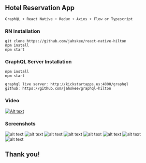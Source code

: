 ## Hotel Reservation App

    GraphQL + React Native + Redux + Axios + Flow or Typescript

### RN Installation 
    git clone https://github.com/jahskee/react-native-hilton
    npm install
    npm start

### GraphQL Server Installation
    npm install
    npm start
    
    graphql live server: http://kickstartapps.us:4000/graphql
    github: https://github.com/jahskee/graphql-hilton

     
### Video
[![Alt text](https://i.imgur.com/pVByW80.png)](https://www.youtube.com/watch?v=VIZ7UAruLTw)

### Screenshots

![alt text](https://i.imgur.com/8TKTUna.png)
![alt text](https://image.ibb.co/hXWxYz/image7.jpg)
![alt text](https://image.ibb.co/hVpvLe/image6.jpg)
![alt text](https://image.ibb.co/nAzZDz/image5.jpg)
![alt text](https://image.ibb.co/gt4qmK/image4.jpg)
![alt text](https://image.ibb.co/jqqKfe/image3.jpg)
![alt text](https://image.ibb.co/fXXMtz/image2.jpg)
![alt text](https://image.ibb.co/kd4HYz/image1.jpg)

## Thank you!
